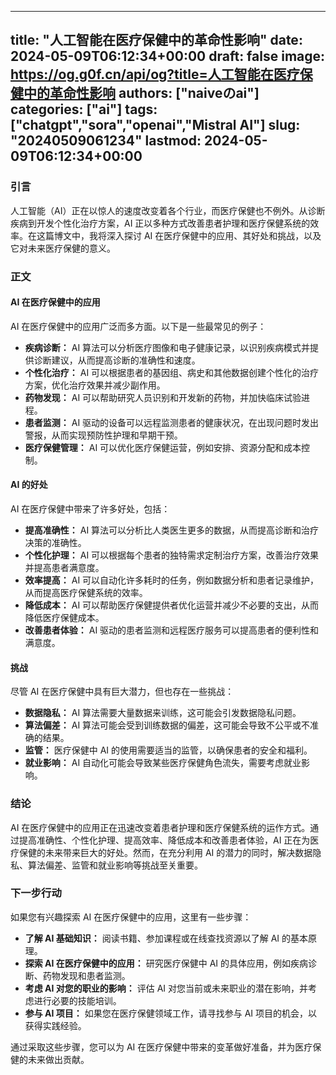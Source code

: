 
---
title: "人工智能在医疗保健中的革命性影响"
date: 2024-05-09T06:12:34+00:00
draft: false
image: https://og.g0f.cn/api/og?title=人工智能在医疗保健中的革命性影响
authors: ["naiveのai"]
categories: ["ai"]
tags: ["chatgpt","sora","openai","Mistral AI"]
slug: "20240509061234"
lastmod: 2024-05-09T06:12:34+00:00
---
### 引言

人工智能（AI）正在以惊人的速度改变着各个行业，而医疗保健也不例外。从诊断疾病到开发个性化治疗方案，AI 正以多种方式改善患者护理和医疗保健系统的效率。在这篇博文中，我将深入探讨 AI 在医疗保健中的应用、其好处和挑战，以及它对未来医疗保健的意义。

### 正文

#### AI 在医疗保健中的应用

AI 在医疗保健中的应用广泛而多方面。以下是一些最常见的例子：

- **疾病诊断：** AI 算法可以分析医疗图像和电子健康记录，以识别疾病模式并提供诊断建议，从而提高诊断的准确性和速度。
- **个性化治疗：** AI 可以根据患者的基因组、病史和其他数据创建个性化的治疗方案，优化治疗效果并减少副作用。
- **药物发现：** AI 可以帮助研究人员识别和开发新的药物，并加快临床试验进程。
- **患者监测：** AI 驱动的设备可以远程监测患者的健康状况，在出现问题时发出警报，从而实现预防性护理和早期干预。
- **医疗保健管理：** AI 可以优化医疗保健运营，例如安排、资源分配和成本控制。

#### AI 的好处

AI 在医疗保健中带来了许多好处，包括：

- **提高准确性：** AI 算法可以分析比人类医生更多的数据，从而提高诊断和治疗决策的准确性。
- **个性化护理：** AI 可以根据每个患者的独特需求定制治疗方案，改善治疗效果并提高患者满意度。
- **效率提高：** AI 可以自动化许多耗时的任务，例如数据分析和患者记录维护，从而提高医疗保健系统的效率。
- **降低成本：** AI 可以帮助医疗保健提供者优化运营并减少不必要的支出，从而降低医疗保健成本。
- **改善患者体验：** AI 驱动的患者监测和远程医疗服务可以提高患者的便利性和满意度。

#### 挑战

尽管 AI 在医疗保健中具有巨大潜力，但也存在一些挑战：

- **数据隐私：** AI 算法需要大量数据来训练，这可能会引发数据隐私问题。
- **算法偏差：** AI 算法可能会受到训练数据的偏差，这可能会导致不公平或不准确的结果。
- **监管：** 医疗保健中 AI 的使用需要适当的监管，以确保患者的安全和福利。
- **就业影响：** AI 自动化可能会导致某些医疗保健角色流失，需要考虑就业影响。

### 结论

AI 在医疗保健中的应用正在迅速改变着患者护理和医疗保健系统的运作方式。通过提高准确性、个性化护理、提高效率、降低成本和改善患者体验，AI 正在为医疗保健的未来带来巨大的好处。然而，在充分利用 AI 的潜力的同时，解决数据隐私、算法偏差、监管和就业影响等挑战至关重要。

### 下一步行动

如果您有兴趣探索 AI 在医疗保健中的应用，这里有一些步骤：

- **了解 AI 基础知识：** 阅读书籍、参加课程或在线查找资源以了解 AI 的基本原理。
- **探索 AI 在医疗保健中的应用：** 研究医疗保健中 AI 的具体应用，例如疾病诊断、药物发现和患者监测。
- **考虑 AI 对您的职业的影响：** 评估 AI 对您当前或未来职业的潜在影响，并考虑进行必要的技能培训。
- **参与 AI 项目：** 如果您在医疗保健领域工作，请寻找参与 AI 项目的机会，以获得实践经验。

通过采取这些步骤，您可以为 AI 在医疗保健中带来的变革做好准备，并为医疗保健的未来做出贡献。